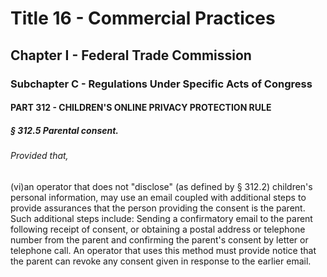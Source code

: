 
# Title 16 - Commercial Practices
## Chapter I - Federal Trade Commission
### Subchapter C - Regulations Under Specific Acts of Congress
#### PART 312 - CHILDREN'S ONLINE PRIVACY PROTECTION RULE
##### § 312.5 Parental consent.
###### Provided that,

(vi)an operator that does not "disclose" (as defined by § 312.2) children's personal information, may use an email coupled with additional steps to provide assurances that the person providing the consent is the parent. Such additional steps include: Sending a confirmatory email to the parent following receipt of consent, or obtaining a postal address or telephone number from the parent and confirming the parent's consent by letter or telephone call. An operator that uses this method must provide notice that the parent can revoke any consent given in response to the earlier email.
